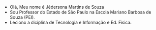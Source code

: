 - Olá, Meu nome é Jédersona Martins de Souza
- Sou Professor do Estado de São Paulo na Escola Mariano Barbosa de Souza (PEI).
- Leciono a diciplina de Tecnologia e Informação e Ed. Física. 
<!---
Profjedy/Profjedy is a ✨ special ✨ repository because its `README.md` (this file) appears on your GitHub profile.
You can click the Preview link to take a look at your changes.
--->
